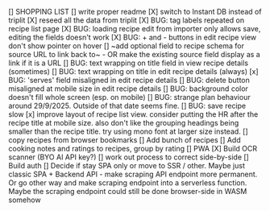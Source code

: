 [] SHOPPING LIST
[] write proper readme
[X] switch to Instant DB instead of triplit
[X] reseed all the data from triplit
[X] BUG: tag labels repeated on recipe list page
[X] BUG: loading recipe edit from importer only allows save, editing the fields doesn't work
[X] BUG: + and - buttons in edit recipe view don't show pointer on hover
[] ~add optional field to recipe schema for source URL to link back to~ - OR make the existing source field display as a link if it is a URL
[] BUG: text wrapping on title field in view recipe details (sometimes)
[] BUG: text wrapping on title in edit recipe details (always)
[x] BUG: 'serves' field misaligned in edit recipe details
[] BUG: delete button misaligned at mobile size in edit recipe details
[] BUG: background color doesn't fill whole screen (esp. on mobile)
[] BUG: strange plan behaviour around 29/9/2025. Outside of that date seems fine.
[] BUG: save recipe slow
[x] improve layout of recipe list view. consider putting the HR after the recipe title at mobile size. also don't like the grouping headings being smaller than the recipe title. try using mono font at larger size instead.
[] copy recipes from browser bookmarks
[] Add bunch of recipes
[] Add cooking notes and ratings to recipes, group by rating
[] PWA
[X] Build OCR scanner (BYO AI API key?)
[] work out process to correct side-by-side
[] Build auth
[] Decide if stay SPA only or move to SSR / other. Maybe just classic SPA + Backend API - make scraping API endpoint more permanent. Or go other way and make scraping endpoint into a serverless function. Maybe the scraping endpoint could still be done browser-side in WASM somehow
